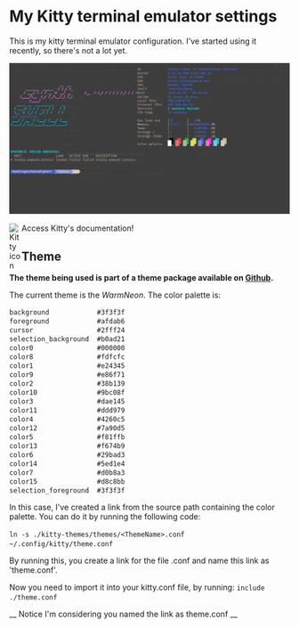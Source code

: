 # My Kitty terminal emulator settings #
This is my kitty terminal emulator configuration. I've started using it recently, so there's not a lot yet. 

<img
    alt="Print kitty-terminal"
    src="./kitty-print.png"
/>  

[<img
    alt="Kitty icon"
    src="https://sw.kovidgoyal.net/kitty/_static/kitty.svg"
    width="22px"
    align="left"
/>][kitty-link]
Access Kitty's documentation!

## Theme ##

**The theme being used is part of a theme package available on [Github][theme-package].**

The current theme is the *WarmNeon*. The color palette is:  
   
    background            #3f3f3f
    foreground            #afdab6
    cursor                #2fff24
    selection_background  #b0ad21
    color0                #000000
    color8                #fdfcfc
    color1                #e24345
    color9                #e86f71
    color2                #38b139
    color10               #9bc08f
    color3                #dae145
    color11               #ddd979
    color4                #4260c5
    color12               #7a90d5
    color5                #f81ffb
    color13               #f674b9
    color6                #29bad3
    color14               #5ed1e4
    color7                #d0b8a3
    color15               #d8c8bb
    selection_foreground  #3f3f3f

In this case, I've created a link from the source path containing the color palette. You can do it by running the following code:  

``ln -s ./kitty-themes/themes/<ThemeName>.conf ~/.config/kitty/theme.conf``  

By running this, you create a link for the file <ThemeName>.conf and name this link as 'theme.conf'.  

Now you need to import it into your kitty.conf file, by running:
``include ./theme.conf``

__ Notice I'm considering you named the link as theme.conf __

[theme-package]: https://github.com/dexpota/kitty-themes
[kitty-link]: https://sw.kovidgoyal.net/kitty/
